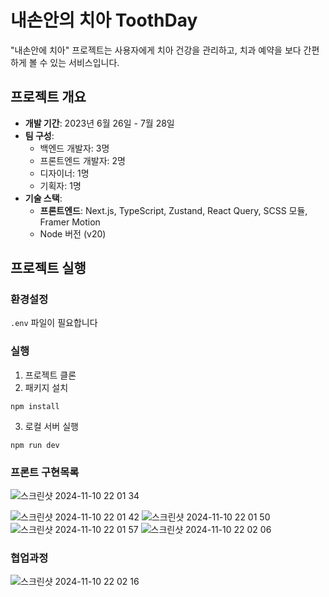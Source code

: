 # 내손안의 치아 ToothDay


"내손안에 치아" 프로젝트는 사용자에게 치아 건강을 관리하고, 치과 예약을 보다 간편하게 볼 수 있는 서비스입니다.

## 프로젝트 개요

- **개발 기간**: 2023년 6월 26일 - 7월 28일
- **팀 구성**: 
  - 백엔드 개발자: 3명
  - 프론트엔드 개발자: 2명
  - 디자이너: 1명
  - 기획자: 1명
- **기술 스택**:
  - **프론트엔드**: Next.js, TypeScript, Zustand, React Query, SCSS 모듈, Framer Motion
  - Node 버전 (v20)

## 프로젝트 실행

### 환경설정
`.env` 파일이 필요합니다

### 실행

1. 프로젝트 클론
2. 패키지 설치

```
npm install
```

3. 로컬 서버 실행
```
npm run dev
```

### 프론트 구현목록

![스크린샷 2024-11-10 22 01 34](https://github.com/user-attachments/assets/c777cfaa-d525-4279-a5e8-356706e40fe0)

![스크린샷 2024-11-10 22 01 42](https://github.com/user-attachments/assets/b8caf72d-339a-41f4-9d71-8ebdf2b3362f)
![스크린샷 2024-11-10 22 01 50](https://github.com/user-attachments/assets/455984ee-22e3-420d-8660-cfec9c7b7bc2)
![스크린샷 2024-11-10 22 01 57](https://github.com/user-attachments/assets/bced22e6-9897-4128-a428-38271c6eaaec)
![스크린샷 2024-11-10 22 02 06](https://github.com/user-attachments/assets/ec579381-8f74-4016-8f5e-21dc87300a25)


### 협업과정

![스크린샷 2024-11-10 22 02 16](https://github.com/user-attachments/assets/db888682-8b83-411e-8b59-7839a2b5615c)
